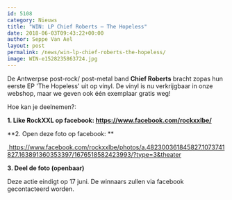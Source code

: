 ```yaml
---
id: 5108
category: Nieuws
title: "WIN: LP Chief Roberts – The Hopeless"
date: 2018-06-03T09:43:22+00:00
author: Seppe Van Ael
layout: post
permalink: /news/win-lp-chief-roberts-the-hopeless/
image: WIN-e1528235863724.jpg
---
```

De Antwerpse post-rock/ post-metal band **Chief Roberts** bracht zopas hun eerste EP 'The Hopeless' uit op vinyl. De vinyl is nu verkrijgbaar in onze webshop, maar we geven ook één exemplaar gratis weg!

Hoe kan je deelnemen?:

**1. Like RockXXL op facebook: <https://www.facebook.com/rockxxlbe/>**

**2. Open deze foto op facebook: **

<div id="fb-root" class=" fb_reset">
  <div>
    <a href="https://www.facebook.com/rockxxlbe/photos/a.482300361845827.1073741827.163891360353397/1676518582423993/?type=3&theater"> https://www.facebook.com/rockxxlbe/photos/a.482300361845827.1073741827.163891360353397/1676518582423993/?type=3&theater</a>
  </div>
</div>

**3. Deel de foto (openbaar)**

Deze actie eindigt op 17 juni. De winnaars zullen via facebook gecontacteerd worden.